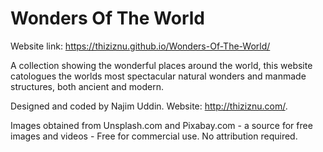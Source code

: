 # Wonders Of The World

Website link: https://thiziznu.github.io/Wonders-Of-The-World/

A collection showing the wonderful places around the world, this website catologues the worlds most spectacular natural wonders and manmade structures, both ancient and modern.

Designed and coded by Najim Uddin. Website: http://thiziznu.com/.

Images obtained from Unsplash.com and Pixabay.com - a source for free images and videos - Free for commercial use. No attribution required.

